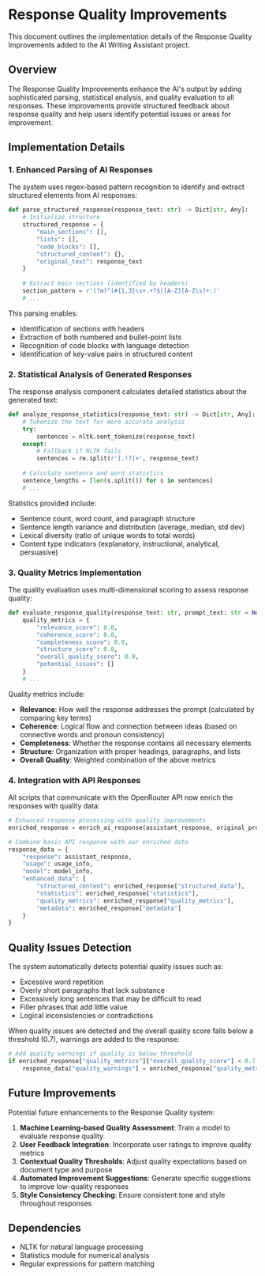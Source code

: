 # Response Quality Improvements

This document outlines the implementation details of the Response Quality Improvements added to the AI Writing Assistant project.

## Overview

The Response Quality Improvements enhance the AI's output by adding sophisticated parsing, statistical analysis, and quality evaluation to all responses. These improvements provide structured feedback about response quality and help users identify potential issues or areas for improvement.

## Implementation Details

### 1. Enhanced Parsing of AI Responses

The system uses regex-based pattern recognition to identify and extract structured elements from AI responses:

```python
def parse_structured_response(response_text: str) -> Dict[str, Any]:
    # Initialize structure
    structured_response = {
        "main_sections": [],
        "lists": [],
        "code_blocks": [],
        "structured_content": {},
        "original_text": response_text
    }
    
    # Extract main sections (identified by headers)
    section_pattern = r'(?m)^(#{1,3}\s+.+?$|[A-Z][A-Z\s]+:)'
    # ...
```

This parsing enables:
- Identification of sections with headers
- Extraction of both numbered and bullet-point lists
- Recognition of code blocks with language detection
- Identification of key-value pairs in structured content

### 2. Statistical Analysis of Generated Responses

The response analysis component calculates detailed statistics about the generated text:

```python
def analyze_response_statistics(response_text: str) -> Dict[str, Any]:
    # Tokenize the text for more accurate analysis
    try:
        sentences = nltk.sent_tokenize(response_text)
    except:
        # Fallback if NLTK fails
        sentences = re.split(r'[.!?]+', response_text)
    
    # Calculate sentence and word statistics
    sentence_lengths = [len(s.split()) for s in sentences]
    # ...
```

Statistics provided include:
- Sentence count, word count, and paragraph structure
- Sentence length variance and distribution (average, median, std dev)
- Lexical diversity (ratio of unique words to total words)
- Content type indicators (explanatory, instructional, analytical, persuasive)

### 3. Quality Metrics Implementation

The quality evaluation uses multi-dimensional scoring to assess response quality:

```python
def evaluate_response_quality(response_text: str, prompt_text: str = None, expected_outputs: List[str] = None) -> Dict[str, Any]:
    quality_metrics = {
        "relevance_score": 0.0,
        "coherence_score": 0.0,
        "completeness_score": 0.0,
        "structure_score": 0.0,
        "overall_quality_score": 0.0,
        "potential_issues": []
    }
    # ...
```

Quality metrics include:
- **Relevance**: How well the response addresses the prompt (calculated by comparing key terms)
- **Coherence**: Logical flow and connection between ideas (based on connective words and pronoun consistency)
- **Completeness**: Whether the response contains all necessary elements
- **Structure**: Organization with proper headings, paragraphs, and lists
- **Overall Quality**: Weighted combination of the above metrics

### 4. Integration with API Responses

All scripts that communicate with the OpenRouter API now enrich the responses with quality data:

```python
# Enhanced response processing with quality improvements
enriched_response = enrich_ai_response(assistant_response, original_prompt)

# Combine basic API response with our enriched data
response_data = {
    "response": assistant_response,
    "usage": usage_info,
    "model": model_info,
    "enhanced_data": {
        "structured_content": enriched_response["structured_data"],
        "statistics": enriched_response["statistics"],
        "quality_metrics": enriched_response["quality_metrics"],
        "metadata": enriched_response["metadata"]
    }
}
```

## Quality Issues Detection

The system automatically detects potential quality issues such as:
- Excessive word repetition
- Overly short paragraphs that lack substance
- Excessively long sentences that may be difficult to read
- Filler phrases that add little value
- Logical inconsistencies or contradictions

When quality issues are detected and the overall quality score falls below a threshold (0.7), warnings are added to the response:

```python
# Add quality warnings if quality is below threshold
if enriched_response["quality_metrics"]["overall_quality_score"] < 0.7:
    response_data["quality_warnings"] = enriched_response["quality_metrics"]["potential_issues"]
```

## Future Improvements

Potential future enhancements to the Response Quality system:
1. **Machine Learning-based Quality Assessment**: Train a model to evaluate response quality
2. **User Feedback Integration**: Incorporate user ratings to improve quality metrics
3. **Contextual Quality Thresholds**: Adjust quality expectations based on document type and purpose
4. **Automated Improvement Suggestions**: Generate specific suggestions to improve low-quality responses
5. **Style Consistency Checking**: Ensure consistent tone and style throughout responses

## Dependencies

- NLTK for natural language processing
- Statistics module for numerical analysis
- Regular expressions for pattern matching 